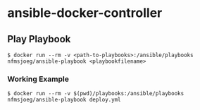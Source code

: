# ansible-docker-controller

## Play Playbook

`$ docker run --rm -v <path-to-playbooks>:/ansible/playbooks nfmsjoeg/ansible-playbook <playbookfilename>`

### Working Example

`$ docker run --rm -v $(pwd)/playbooks:/ansible/playbooks nfmsjoeg/ansible-playbook deploy.yml`
